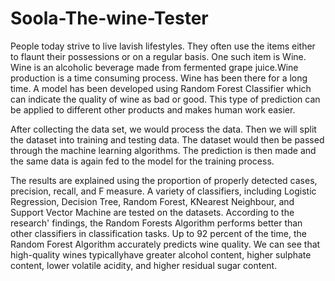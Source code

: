 # Soola-The-wine-Tester

People today strive to live lavish lifestyles. They often use the items either to flaunt their possessions or on a regular basis. One such item is Wine. Wine is an alcoholic beverage made from fermented grape juice.Wine production is a time consuming process. Wine has been there for a long time. A model has been developed using Random Forest Classifier which can indicate the quality of wine as bad or good. This type of prediction can be applied to different other products and makes human work easier.

After collecting the data set, we would process the data. Then we will split the dataset into training and testing data. The dataset would then be passed through the machine learning algorithms. The prediction is then made and the same data is again fed to the model for the training process.

The results are explained using the proportion of properly detected cases, precision, recall, and F measure. A variety of classifiers, including Logistic Regression, Decision Tree, Random Forest, KNearest Neighbour, and Support Vector Machine are tested on the datasets. According to the research' findings, the Random Forests Algorithm performs better than other classifiers in classification tasks. Up to 92 percent of the time, the Random Forest Algorithm accurately predicts wine quality. We can see that high-quality wines typicallyhave greater alcohol content, higher sulphate content, lower volatile acidity, and higher residual sugar content.
